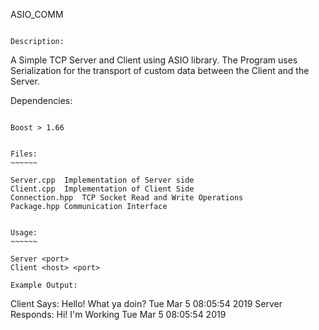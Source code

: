 ASIO_COMM
~~~~~~~~~~

Description:
~~~~~~~~~~~~

A Simple TCP Server and Client using ASIO library. The Program uses Serialization for the transport of custom data between the Client and the Server.

Dependencies:
~~~~~~~~~~~~~

Boost > 1.66


Files:
~~~~~~

Server.cpp	Implementation of Server side 
Client.cpp	Implementation of Client Side
Connection.hpp	TCP Socket Read and Write Operations
Package.hpp	Communication Interface


Usage:
~~~~~~

Server <port>
Client <host> <port>

Example Output:
~~~~~~~~~~~~~~~~

Client Says:  Hello!	What ya doin?	Tue Mar  5 08:05:54 2019
Server Responds: Hi!	I'm Working	Tue Mar  5 08:05:54 2019


